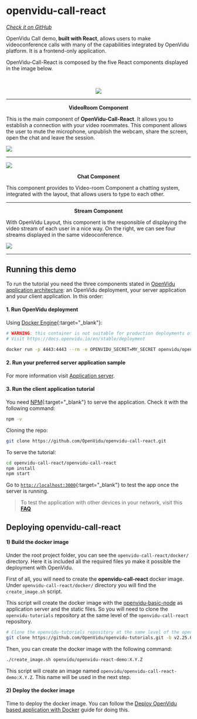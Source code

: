 # openvidu-call-react
<a href="https://github.com/OpenVidu/openvidu-call-react" target="_blank"><i class="icon ion-social-github"> Check it on GitHub</i></a>

OpenVidu Call demo,<strong> built with React</strong>,  allows users to make videoconference calls with many of the capabilities integrated by OpenVidu platform. It is a frontend-only application.

OpenVidu-Call-React is composed by the five React components displayed in the image below.

<br>
<p align="center">
  <img  class="img-responsive" src="img/demos/openvidu_call_react_diagram.png">
</p>


<hr>
<div class="row no-margin row-gallery">
	<div class="col-md-6">
		<p align="center"><strong>VideoRoom Component</strong></p>
		<p>This is the main component of <strong>OpenVidu-Call-React</strong>. It allows you to establish a connection with your video roommates. This component allows the user to mute the microphone, unpublish the webcam, share the screen, open the chat and leave the session.</p>
	</div>
	<div class="col-md-6">
		<a data-fancybox="gallery" data-type="image" class="fancybox-img" href="img/demos/openvidu_call_react1.png">
			<img class="img-responsive" data-type="image" class="fancybox-img" src="img/demos/openvidu_call_react1.png">
		</a>
	</div>
</div>
<hr>
<div class="row no-margin row-gallery">
	<div class="col-md-6">
		<a data-fancybox="gallery" data-type="image" class="fancybox-img" href="img/demos/openvidu_call_react_chat.png">
			<img class="img-responsive" src="img/demos/openvidu_call_react_chat.png">
		</a>
	</div>
	<div class="col-md-6">
		<p align="center"><strong>Chat Component</strong></p>
		<p>This component provides to Video-room Component a chatting system, integrated with the layout, that allows users to type to each other.
		</p>
	</div>
</div>
<hr>
<div class="row no-margin row-gallery">
	<div class="col-md-6">
		<p align="center"><strong>Stream Component</strong></p>
		<p> With OpenVidu Layout, this component is the responsible of displaying the video stream of each user in a nice way. On the right, we can see four streams displayed in the same videoconference.</p>
	</div>
	<div class="col-md-6">
		<a data-fancybox="gallery" data-type="image" class="fancybox-img" href="img/demos/openvidu_call_react2.png">
			<img class="img-responsive" src="img/demos/openvidu_call_react2.png">
		</a>
	</div>
</div>

---

## Running this demo


To run the tutorial you need the three components stated in [OpenVidu application architecture](developing-your-video-app/#openvidu-application-architecture): an OpenVidu deployment, your server application and your client application. In this order:

#### 1. Run OpenVidu deployment

Using [Docker Engine](https://docs.docker.com/engine/){:target="_blank"}:

```bash
# WARNING: this container is not suitable for production deployments of OpenVidu
# Visit https://docs.openvidu.io/en/stable/deployment

docker run -p 4443:4443 --rm -e OPENVIDU_SECRET=MY_SECRET openvidu/openvidu-dev:2.25.0
```

#### 2. Run your preferred server application sample

For more information visit [Application server](application-server/).

<div id="application-server-wrapper"></div>
<script src="js/load-common-template.js" data-pathToFile="server-application-samples.html" data-elementId="application-server-wrapper" data-runAnchorScript="false" data-useCurrentVersion="true"></script>

#### 3. Run the client application tutorial


You need [NPM](https://docs.npmjs.com/downloading-and-installing-node-js-and-npm){:target="_blank"} to serve the application. Check it with the following command:

```bash
npm -v
```

Cloning the repo:

```bash
git clone https://github.com/OpenVidu/openvidu-call-react.git
```

To serve the tutorial:

```bash
cd openvidu-call-react/openvidu-call-react
npm install
npm start
```

Go to [`http://localhost:3000`](http://localhost:3000){:target="_blank"} to test the app once the server is running.

> To test the application with other devices in your network, visit this **[FAQ](troubleshooting/#3-test-applications-in-my-network-with-multiple-devices)**

## Deploying openvidu-call-react

#### 1) Build the docker image

Under the root project folder, you can see the `openvidu-call-react/docker/` directory. Here it is included all the required files yo make it possible the deployment with OpenVidu.

First of all, you will need to create the **openvidu-call-react** docker image. Under `openvidu-call-react/docker/` directory you will find the `create_image.sh` script.

This script will create the docker image with the [openvidu-basic-node](application-server/openvidu-basic-node/) as application server and the static files. So you will need to clone the `openvidu-tutorials` repository at the same level of the `openvidu-call-react` repository.

```bash
# Clone the openvidu-tutorials repository at the same level of the openvidu-call-react repository
git clone https://github.com/OpenVidu/openvidu-tutorials.git -b v2.25.0
```

Then, you can create the docker image with the following command:

```bash
./create_image.sh openvidu/openvidu-react-demo:X.Y.Z
```

This script will create an image named `openvidu/openvidu-call-react-demo:X.Y.Z`. This name will be used in the next step.

#### 2) Deploy the docker image

Time to deploy the docker image. You can follow the [Deploy OpenVidu based application with Docker](/deployment/deploying-openvidu-apps/#with-docker) guide for doing this.


<link rel="stylesheet" href="https://cdnjs.cloudflare.com/ajax/libs/fancybox/3.1.20/jquery.fancybox.min.css" />
<script src="https://cdnjs.cloudflare.com/ajax/libs/fancybox/3.1.20/jquery.fancybox.min.js"></script>
<script type='text/javascript' src='js/fancybox-setup.js'></script>
